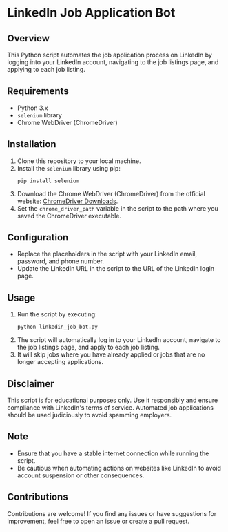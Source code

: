 # LinkedIn Job Application Bot

## Overview
This Python script automates the job application process on LinkedIn by logging into your LinkedIn account, navigating to the job listings page, and applying to each job listing.

## Requirements
- Python 3.x
- `selenium` library
- Chrome WebDriver (ChromeDriver)

## Installation
1. Clone this repository to your local machine.
2. Install the `selenium` library using pip:
    ```shell
    pip install selenium
    ```
3. Download the Chrome WebDriver (ChromeDriver) from the official website: [ChromeDriver Downloads](https://sites.google.com/a/chromium.org/chromedriver/downloads).
4. Set the `chrome_driver_path` variable in the script to the path where you saved the ChromeDriver executable.

## Configuration
- Replace the placeholders in the script with your LinkedIn email, password, and phone number.
- Update the LinkedIn URL in the script to the URL of the LinkedIn login page.

## Usage
1. Run the script by executing:
    ```shell
    python linkedin_job_bot.py
    ```
2. The script will automatically log in to your LinkedIn account, navigate to the job listings page, and apply to each job listing.
3. It will skip jobs where you have already applied or jobs that are no longer accepting applications.

## Disclaimer
This script is for educational purposes only. Use it responsibly and ensure compliance with LinkedIn's terms of service. Automated job applications should be used judiciously to avoid spamming employers.

## Note
- Ensure that you have a stable internet connection while running the script.
- Be cautious when automating actions on websites like LinkedIn to avoid account suspension or other consequences.

## Contributions
Contributions are welcome! If you find any issues or have suggestions for improvement, feel free to open an issue or create a pull request.
